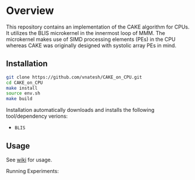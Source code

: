 # Overview
This repository contains an implementation of the CAKE algorithm for CPUs. It utilizes the BLIS microkernel in the innermost loop of MMM. The microkernel makes use of SIMD processing elements (PEs) in the CPU whereas CAKE was originally designed with systolic array PEs in mind.

## Installation

```bash
git clone https://github.com/vnatesh/CAKE_on_CPU.git
cd CAKE_on_CPU
make install
source env.sh
make build
```

Installation automatically downloads and installs the following tool/dependency verions:

* `BLIS` 


## Usage
See [wiki](https://github.com/vnatesh/CAKE_on_CPU/wiki) for usage.

<!-- <p align = "center">
<img  src="https://github.com/vnatesh/maestro/blob/master/images/cake_diagram.png" width="500">
</p>
 -->


Running Experiments:
